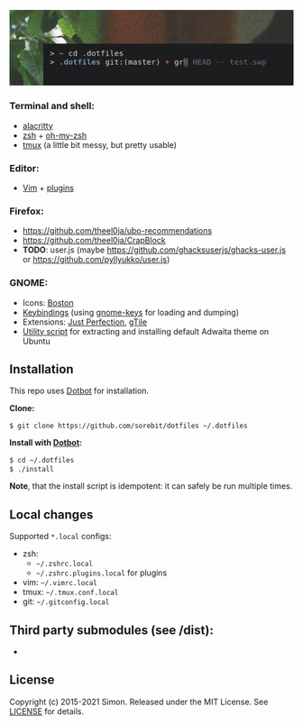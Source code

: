 ![screenshot](/bin/assets/screenshot.png)

### Terminal and shell:

- [alacritty](/alacritty.yml)
- [zsh](/zshrc) + [oh-my-zsh](/oh-my-zsh/custom/themes)
- [tmux](/tmux.conf) (a little bit messy, but pretty usable)

### Editor:

- [Vim](/vimrc) + [plugins](/vim/pack/vendor/start)

### Firefox:

- https://github.com/theel0ja/ubo-recommendations
- https://github.com/theel0ja/CrapBlock
- **TODO**: user.js (maybe https://github.com/ghacksuserjs/ghacks-user.js or https://github.com/pyllyukko/user.js)

### GNOME:

- Icons: [Boston](https://github.com/heychrisd/Boston-Icons)
- [Keybindings](keys.conf) (using [gnome-keys](/bin/gnome-keys) for loading and dumping)
- Extensions: [Just Perfection](https://extensions.gnome.org/extension/3843/just-perfection/), [gTile](https://extensions.gnome.org/extension/28/gtile/)
- [Utility script](/bin/adwaita-shell) for extracting and installing default Adwaita theme on Ubuntu

## Installation

This repo uses [Dotbot][dotbot] for installation.

**Clone:**

```
$ git clone https://github.com/sorebit/dotfiles ~/.dotfiles
```

**Install with [Dotbot][dotbot]:**

```shell
$ cd ~/.dotfiles
$ ./install
```

**Note**, that the install script is idempotent: it can safely be run multiple times.

## Local changes

Supported `*.local` configs:
- zsh:
  - `~/.zshrc.local`
  - `~/.zshrc.plugins.local` for plugins
- vim: `~/.vimrc.local`
- tmux: `~/.tmux.conf.local`
- git: `~/.gitconfig.local`

## Third party submodules (see /dist):

- 

## License

Copyright (c) 2015-2021 Simon. Released under the MIT License. See [LICENSE](/LICENSE) for details.

[dotbot]: https://github.com/anishathalye/dotbot
